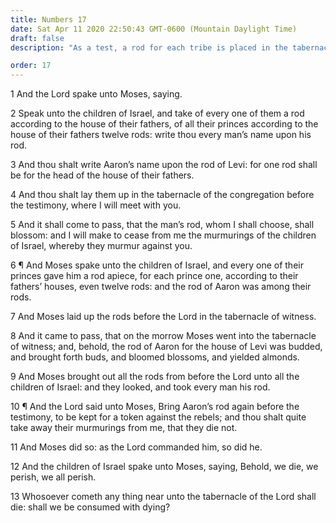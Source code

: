 ```yaml
---
title: Numbers 17
date: Sat Apr 11 2020 22:50:43 GMT-0600 (Mountain Daylight Time)
draft: false
description: "As a test, a rod for each tribe is placed in the tabernacle of witness—Aaron’s rod buds and blossoms and brings forth almonds—It is kept as a token against rebels."

order: 17
---
```

    
1 And the Lord spake unto Moses, saying.

2 Speak unto the children of Israel, and take of every one of them a rod according to the house of their fathers, of all their princes according to the house of their fathers twelve rods: write thou every man’s name upon his rod.

3 And thou shalt write Aaron’s name upon the rod of Levi: for one rod shall be for the head of the house of their fathers.

4 And thou shalt lay them up in the tabernacle of the congregation before the testimony, where I will meet with you.

5 And it shall come to pass, that the man’s rod, whom I shall choose, shall blossom: and I will make to cease from me the murmurings of the children of Israel, whereby they murmur against you.

6 ¶ And Moses spake unto the children of Israel, and every one of their princes gave him a rod apiece, for each prince one, according to their fathers’ houses, even twelve rods: and the rod of Aaron was among their rods.

7 And Moses laid up the rods before the Lord in the tabernacle of witness.

8 And it came to pass, that on the morrow Moses went into the tabernacle of witness; and, behold, the rod of Aaron for the house of Levi was budded, and brought forth buds, and bloomed blossoms, and yielded almonds.

9 And Moses brought out all the rods from before the Lord unto all the children of Israel: and they looked, and took every man his rod.

10 ¶ And the Lord said unto Moses, Bring Aaron’s rod again before the testimony, to be kept for a token against the rebels; and thou shalt quite take away their murmurings from me, that they die not.

11 And Moses did so: as the Lord commanded him, so did he.

12 And the children of Israel spake unto Moses, saying, Behold, we die, we perish, we all perish.

13 Whosoever cometh any thing near unto the tabernacle of the Lord shall die: shall we be consumed with dying?
